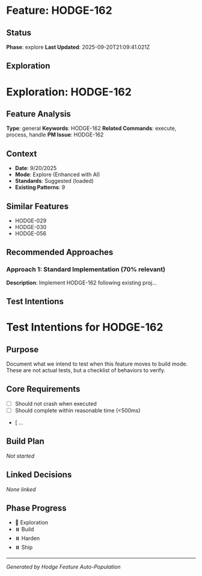 # Feature: HODGE-162

## Status
**Phase**: explore
**Last Updated**: 2025-09-20T21:09:41.021Z

## Exploration
# Exploration: HODGE-162

## Feature Analysis
**Type**: general
**Keywords**: HODGE-162
**Related Commands**: execute, process, handle
**PM Issue**: HODGE-162

## Context
- **Date**: 9/20/2025
- **Mode**: Explore (Enhanced with AI)
- **Standards**: Suggested (loaded)
- **Existing Patterns**: 9


## Similar Features
- HODGE-029
- HODGE-030
- HODGE-056




## Recommended Approaches


### Approach 1: Standard Implementation (70% relevant)
**Description**: Implement HODGE-162 following existing proj...

## Test Intentions
# Test Intentions for HODGE-162

## Purpose
Document what we intend to test when this feature moves to build mode.
These are not actual tests, but a checklist of behaviors to verify.

## Core Requirements
- [ ] Should not crash when executed
- [ ] Should complete within reasonable time (<500ms)
- [ ...

## Build Plan
_Not started_

## Linked Decisions
_None linked_




## Phase Progress
- 🔄 Exploration
- ⏸️ Build
- ⏸️ Harden
- ⏸️ Ship

---
_Generated by Hodge Feature Auto-Population_
